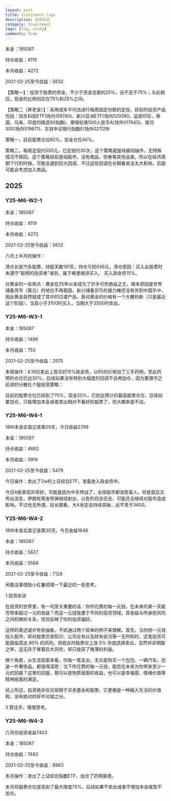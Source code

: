 ```yaml
---
layout: post
title: Investment Logs
description: 投资日志
category: Investment
tags: [log, study]
comments: true
---
```


本金：185087

持仓收益：4119

本月收益：4272

2021-02-25至今收益：5832

【策略一】：投资于股票的资金，不少于资金总额的25%，且不高于75%；与此相应，现金的比例则应在75%和25%之间。

【策略二（养老金）】：采用成本平均法进行每周固定份额的定投，目前的投资产品包括：恒生科技ETF(场内159740)、新兴亚洲ETF(场内520580，追踪印尼、泰国、马来、印度的精选50指数)、摩根标普500人民币A(场外017640)、银河300(场外519671)、东财中证银行指数E(场外021129)

策略一，目前股票仓位60%，现金仓位40%。

策略二，每周定投约550元，已定投约30次，这个策略就是纯被动操作，无特殊情况不赎回，这个策略目前是纯股市，没有商品、债券等其他品类，所以在经济周期下行的时候，可能会遇到较大回调，不过这些回调在长期看来没太大影响，后面可能会考虑加入商品。

## 2025

### Y25-M6-W2-1

本金：185087

持仓收益：4119

本月收益：4272

2021-02-25至今收益：5832

六月上半月的操作：

清仓长安汽车股票，持股天数191天，持仓亏损936元，清仓原因：买入此股票时未遵守“聪明的投资者”准则，属于稀里糊涂买入。
买入政金债15%。

对黄金的一些观点：黄金在25年以来成为了炽手可热商品之王，根本原因是世界储备货币（美元）的地位不再稳固，新兴储备货币的接力棒还没有传到中国手中，因此黄金自然就成了其中的过渡产品，我对黄金的价格有一个大概判断（只是最近这个阶段），当其小于3100时买入，当期大于3500时卖出。

### Y25-M6-W3-1

本金：185087

持仓收益：1499

本月收益：753

2021-02-25至今收益：2975

本周操作：6.19日卖出上周买的15%政金债，以65的价格加了三手药明，至此药明的仓位已达30%，后续如果没有特别大幅度的回调不会再加仓，因为要遵守之前讲的分散化个股投资策略：

目前的股票仓位已经到了75%，现金25%，已到达预计的最高股票仓位，后续如要加仓，只能增加本金或者卖出相对不看好的股票了，但大概率是不动。

### Y25-M6-W4-1

18W本金实盘记录第29天，今日收益2799

本金：185087

持仓收益：4662

本月收益：3919

2021-02-25至今收益：5479

今日操作：卖出了2w的上证综合ETF，准备放入政金债中。

今日A股表现非常好，可能是因为中东停战了，全球股市都涨势喜人。但是盘后又传出消息，伊朗有两发导弹继续射出，以色列将会还击，可能还会继续对股市造成影响，不过也无所谓，往长期看，大A肯定会持续突破，远不至于3400。

### Y25-M6-W4-2

18W本金实盘记录第30天，今日收益1648

本金：185087

持仓收益：5627

本月收益：5568

2021-02-25至今收益：7128

闲着没事借助小红薯梳理一下最近的一些思考。

1.投资杂谈

在投资的世界里，有一句至关重要的话：你所花费的每一元钱，在未来的某一天能否带来超过一元的收益？而这一元钱放置于不同的投资领域，其收益与所承担风险之间的微妙关系，恰恰反映了你的投资偏好。

这样的表述或许有些抽象，不妨通过两个简单的例子来理解。首先，当你把一元钱投入股市，却对股票交易知识、公司业务以及财务状况等一无所知时，这笔投资可能面临高达 80% 的风险。倘若此时股票仅上涨 5% 你就选择卖出，显然并非明智之举，这无异于冒着巨大风险，却只收获了微薄的利益。

换个角度，从生活层面来看，你每一笔支出，无论是购买一个包包、一辆汽车，还是一件奢侈品，都值得深思：当下所花费的每一元钱，能否在未来为你带来至少一元的回报？这里的回报，既可以是物质层面的收益，也可以是幸福感、情绪价值等精神层面的满足。

综上所述，投资绝非仅仅局限于买卖基金和股票，它更像是一种融入生活的价值观，没有绝对的好坏对错之分。

3.管住手，慢慢思考。

### Y25-M6-W4-3

六月份投资收益7403

本金：185087

持仓收益：7462

2021-02-25至今收益：8963

本月操作：卖出了上证综合指数ETF，加仓了药明康德。

本月将股票仓位提高到了最大限度75%，后续如果不卖出或者不增加本金就暂不加仓，
